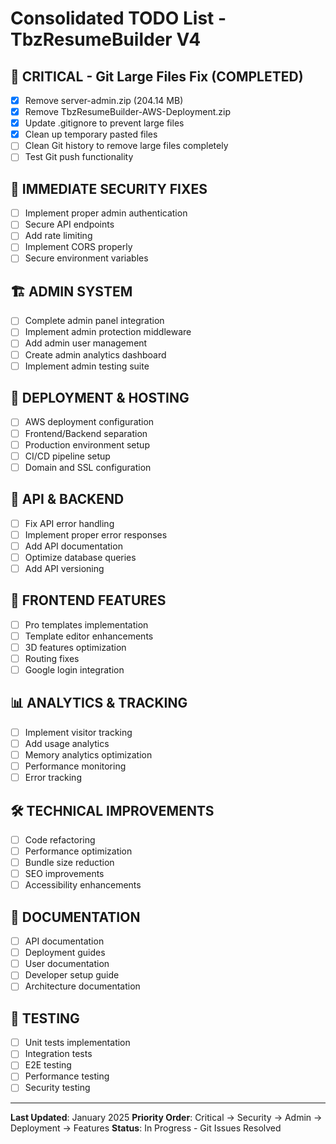 # Consolidated TODO List - TbzResumeBuilder V4

## 🚨 CRITICAL - Git Large Files Fix (COMPLETED)
- [x] Remove server-admin.zip (204.14 MB)
- [x] Remove TbzResumeBuilder-AWS-Deployment.zip
- [x] Update .gitignore to prevent large files
- [x] Clean up temporary pasted files
- [ ] Clean Git history to remove large files completely
- [ ] Test Git push functionality

## 🔐 IMMEDIATE SECURITY FIXES
- [ ] Implement proper admin authentication
- [ ] Secure API endpoints
- [ ] Add rate limiting
- [ ] Implement CORS properly
- [ ] Secure environment variables

## 🏗️ ADMIN SYSTEM
- [ ] Complete admin panel integration
- [ ] Implement admin protection middleware
- [ ] Add admin user management
- [ ] Create admin analytics dashboard
- [ ] Implement admin testing suite

## 🚀 DEPLOYMENT & HOSTING
- [ ] AWS deployment configuration
- [ ] Frontend/Backend separation
- [ ] Production environment setup
- [ ] CI/CD pipeline setup
- [ ] Domain and SSL configuration

## 🔧 API & BACKEND
- [ ] Fix API error handling
- [ ] Implement proper error responses
- [ ] Add API documentation
- [ ] Optimize database queries
- [ ] Add API versioning

## 🎨 FRONTEND FEATURES
- [ ] Pro templates implementation
- [ ] Template editor enhancements
- [ ] 3D features optimization
- [ ] Routing fixes
- [ ] Google login integration

## 📊 ANALYTICS & TRACKING
- [ ] Implement visitor tracking
- [ ] Add usage analytics
- [ ] Memory analytics optimization
- [ ] Performance monitoring
- [ ] Error tracking

## 🛠️ TECHNICAL IMPROVEMENTS
- [ ] Code refactoring
- [ ] Performance optimization
- [ ] Bundle size reduction
- [ ] SEO improvements
- [ ] Accessibility enhancements

## 📝 DOCUMENTATION
- [ ] API documentation
- [ ] Deployment guides
- [ ] User documentation
- [ ] Developer setup guide
- [ ] Architecture documentation

## 🧪 TESTING
- [ ] Unit tests implementation
- [ ] Integration tests
- [ ] E2E testing
- [ ] Performance testing
- [ ] Security testing

---

**Last Updated**: January 2025
**Priority Order**: Critical → Security → Admin → Deployment → Features
**Status**: In Progress - Git Issues Resolved